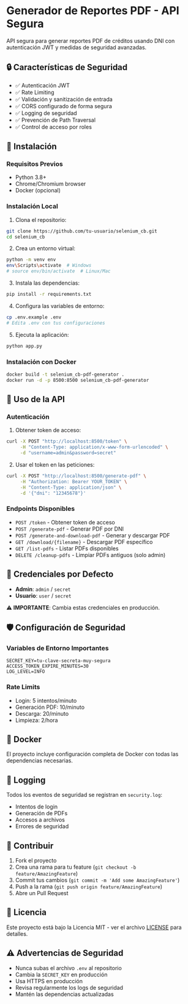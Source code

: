 # Generador de Reportes PDF - API Segura

API segura para generar reportes PDF de créditos usando DNI con autenticación JWT y medidas de seguridad avanzadas.

## 🔒 Características de Seguridad

- ✅ Autenticación JWT
- ✅ Rate Limiting
- ✅ Validación y sanitización de entrada
- ✅ CORS configurado de forma segura
- ✅ Logging de seguridad
- ✅ Prevención de Path Traversal
- ✅ Control de acceso por roles

## 🚀 Instalación

### Requisitos Previos
- Python 3.8+
- Chrome/Chromium browser
- Docker (opcional)

### Instalación Local

1. Clona el repositorio:
```bash
git clone https://github.com/tu-usuario/selenium_cb.git
cd selenium_cb
```

2. Crea un entorno virtual:
```bash
python -m venv env
env\Scripts\activate  # Windows
# source env/bin/activate  # Linux/Mac
```

3. Instala las dependencias:
```bash
pip install -r requirements.txt
```

4. Configura las variables de entorno:
```bash
cp .env.example .env
# Edita .env con tus configuraciones
```

5. Ejecuta la aplicación:
```bash
python app.py
```

### Instalación con Docker

```bash
docker build -t selenium_cb-pdf-generator .
docker run -d -p 8500:8500 selenium_cb-pdf-generator
```

## 📖 Uso de la API

### Autenticación

1. Obtener token de acceso:
```bash
curl -X POST "http://localhost:8500/token" \
     -H "Content-Type: application/x-www-form-urlencoded" \
     -d "username=admin&password=secret"
```

2. Usar el token en las peticiones:
```bash
curl -X POST "http://localhost:8500/generate-pdf" \
     -H "Authorization: Bearer YOUR_TOKEN" \
     -H "Content-Type: application/json" \
     -d '{"dni": "12345678"}'
```

### Endpoints Disponibles

- `POST /token` - Obtener token de acceso
- `POST /generate-pdf` - Generar PDF por DNI
- `POST /generate-and-download-pdf` - Generar y descargar PDF
- `GET /download/{filename}` - Descargar PDF específico
- `GET /list-pdfs` - Listar PDFs disponibles
- `DELETE /cleanup-pdfs` - Limpiar PDFs antiguos (solo admin)

## 🔐 Credenciales por Defecto

- **Admin**: `admin` / `secret`
- **Usuario**: `user` / `secret`

⚠️ **IMPORTANTE**: Cambia estas credenciales en producción.

## 🛡️ Configuración de Seguridad

### Variables de Entorno Importantes

```env
SECRET_KEY=tu-clave-secreta-muy-segura
ACCESS_TOKEN_EXPIRE_MINUTES=30
LOG_LEVEL=INFO
```

### Rate Limits

- Login: 5 intentos/minuto
- Generación PDF: 10/minuto
- Descarga: 20/minuto
- Limpieza: 2/hora

## 🐳 Docker

El proyecto incluye configuración completa de Docker con todas las dependencias necesarias.

## 📝 Logging

Todos los eventos de seguridad se registran en `security.log`:
- Intentos de login
- Generación de PDFs
- Accesos a archivos
- Errores de seguridad

## 🤝 Contribuir

1. Fork el proyecto
2. Crea una rama para tu feature (`git checkout -b feature/AmazingFeature`)
3. Commit tus cambios (`git commit -m 'Add some AmazingFeature'`)
4. Push a la rama (`git push origin feature/AmazingFeature`)
5. Abre un Pull Request

## 📄 Licencia

Este proyecto está bajo la Licencia MIT - ver el archivo [LICENSE](LICENSE) para detalles.

## ⚠️ Advertencias de Seguridad

- Nunca subas el archivo `.env` al repositorio
- Cambia la `SECRET_KEY` en producción
- Usa HTTPS en producción
- Revisa regularmente los logs de seguridad
- Mantén las dependencias actualizadas